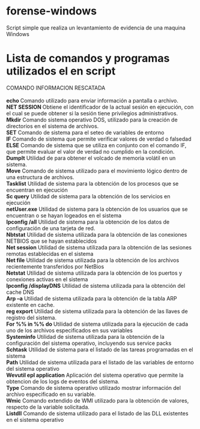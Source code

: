 # forense-windows
 Script simple que realiza un levantamiento de evidencia de una maquina Windows



# Lista de comandos y programas utilizados el en script

COMANDO	INFORMACION RESCATADA <br><br>
<b>echo	</b>Comando utilizado para enviar información a pantalla o archivo.<br>
<b>NET SESSION	</b>Obtiene el identificador de la actual sesión en ejecución, con el cual se puede obtener si la sesión tiene privilegios administrativos.<br>
<b>Mkdir</b>	Comando sistema operativo DOS, utilizado para la creación de directorios en el sistema de archivos.<br>
<b>SET</b>	Comando de sistema para el seteo de variables de entorno <br>
<b>IF</b>	Comando de sistema que permite verificar valores de verdad o falsedad<br>
<b>ELSE</b>	Comando de sistema que se utiliza en conjunto con el comando IF, que permite evaluar el valor de verdad no cumplido en la condición.<br>
<b>Dumplt</b>	Utilidad de para obtener el volcado de memoria volátil en un sistema.<br>
<b>Move</b>	Comando de sistema utilizado para el movimiento lógico dentro de una estructura de archivos.<br>
<b>Tasklist</b>	Utilidad de sistema para la obtención de los procesos que se encuentran en ejecución<br>
<b>Sc query</b>	Utilidad de sistema para la obtención de los servicios en ejecución<br>
<b>netUser.exe</b>	Utilidad de sistema para la obtención de los usuarios que se encuentran o se hayan logeados en el sistema<br>
<b>Ipconfig /all</b>	Utilidad de sistema para la obtención de los datos de configuración de una tarjeta de red.<br>
<b>Nbtstat</b>	Utilidad de sistema utilizada para la obtención de las conexiones NETBIOS que se hayan establecidos<br>
<b>Net session</b>	Utilidad de sistema utilizada para la obtención de las sesiones remotas establecidas en el sistema<br>
<b>Net file</b>	Utilidad de sistema utilizada para la obtención de los archivos recientemente transferidos por NetBios<br>
<b>Netstat</b>	Utilidad de sistema utilizada para la obtención de los puertos y conexiones activas en el sistema<br>
<b>Ipconfig /displayDNS</b>	Utilidad de sistema utilizada para la obtención del cache DNS<br>
<b>Arp –a</b>	Utilidad de sistema utilizada para la obtención de la tabla ARP existente en cache.<br>
<b>reg export</b>	Utilidad de sistema utilizada para la obtención de las llaves de registro del sistema.<br>
<b>For %% in %% do	</b>Utilidad de sistema utilizada para la ejecución de cada uno de los archivos especificados en sus variables<br>
<b>Systeminfo</b>	Utilidad de sistema utilizada para la obtención de la configuración del sistema operativo, incluyendo sus service packs<br>
<b>Schtask</b>	Utilidad de sistema para el listado de las tareas programadas en el sistema<br>
<b>Path</b>	Utilidad de sistema utilizada para el listado de las variables de entorno del sistema operativo<br>
<b>Wevutil epl application</b>	Aplicación del sistema operativo que permite la obtencion de los logs de eventos del sistema.<br>
<b>Type</b>	Comando de sistema operativo utilizado mostrar información del archivo especificado en su variable.<br>
<b>Wmic</b>	Comando extendido de WMI utilizado para la obtención de valores, respecto de la variable solicitada.<br>
<b>Listdll</b>	Comando de sistema utilizado para el listado de las DLL existentes en el sistema operativo<br><br>

